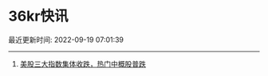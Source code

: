 # 36kr快讯

最近更新时间: 2022-09-19 07:01:39

--- 
1. [美股三大指数集体收跌，热门中概股普跌](https://36kr.com/newsflashes/1921323207401225) 
